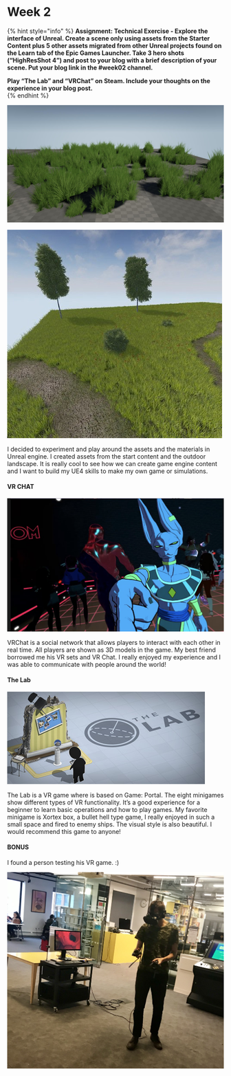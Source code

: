 # Week 2

{% hint style="info" %}
**Assignment: Technical Exercise - Explore the interface of Unreal.  Create a scene only using assets from the Starter Content plus 5 other assets migrated from other Unreal projects found on the Learn tab of the Epic Games Launcher. Take 3 hero shots \(“HighResShot 4”\) and post to your blog with a brief description of your scene. Put your blog link in the \#week02 channel.**

**Play “The Lab” and “VRChat” on Steam. Include your thoughts on the experience in your blog post.**  
{% endhint %}

![UE4](../.gitbook/assets/image%20%287%29.png)

![UE4](../.gitbook/assets/image%20%2813%29.png)

I decided to experiment and play around the assets and the materials in Unreal engine. I created assets from the start content and the outdoor landscape. It is really cool to see how we can create game engine content and I want to build my UE4 skills to make my own game or simulations.

#### VR CHAT

![My friend&apos;s VRChat \(Dragonball Super\)](../.gitbook/assets/screen-shot-2019-02-12-at-4.23.48-pm.png)

VRChat is a social network that allows players to interact with each other in real time. All players are shown as 3D models in the game. My best friend borrowed me his VR sets and VR Chat. I really enjoyed my experience and I was able to communicate with people around the world!

#### The Lab

![The Lab \(VR\)](../.gitbook/assets/image%20%2819%29.png)

The Lab is a VR game where is based on Game: Portal. The eight minigames show different types of VR functionality. It’s a good experience for a beginner to learn basic operations and how to play games. My favorite minigame is Xortex box, a bullet hell type game, I really enjoyed in such a small space and fired to enemy ships. The visual style is also beautiful. I would recommend this game to anyone!  


#### BONUS

I found a person testing his VR game. :\)

![Play Testing](../.gitbook/assets/img_5597.jpg)



